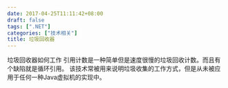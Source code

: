 ```yaml
---
date: 2017-04-25T11:11:42+08:00
draft: false
tags: [".NET"]
categories: ["技术相关"]
title: 垃圾回收器
---
```


垃圾回收器如何工作
引用计数是一种简单但是速度很慢的垃圾回收计数。而且有个缺陷就是循环引用。
该技术常被用来说明垃圾收集的工作方式，但是从未被应用于任何一种Java虚拟机的实现中。